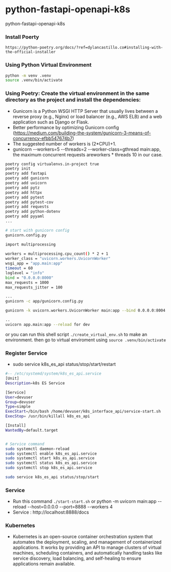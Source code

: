 # python-fastapi-openapi-k8s
python-fastapi-openapi-k8s


### Install Poerty
```
https://python-poetry.org/docs/?ref=dylancastillo.co#installing-with-the-official-installer
```


### Using Python Virtual Environment
```bash
python -m venv .venv
source .venv/bin/activate
```


### Using Poetry: Create the virtual environment in the same directory as the project and install the dependencies:
- Gunicorn is a Python WSGI HTTP Server that usually lives between a reverse proxy (e.g., Nginx) or load balancer (e.g., AWS ELB) and a web application such as Django or Flask.
- Better performance by optimizing Gunicorn config (https://medium.com/building-the-system/gunicorn-3-means-of-concurrency-efbb547674b7)
- The suggested number of workers is (2*CPU)+1.
- gunicorn --workers=5 --threads=2 --worker-class=gthread main:app, the maximum concurrent requests areworkers * threads 10 in our case.

```bash
poetry config virtualenvs.in-project true
poetry init
poetry add fastapi
poetry add gunicorn
poetry add uvicorn
poetry add pytz
poetry add httpx
poetry add pytest
poetry add pytest-cov
poetry add requests
poetry add python-dotenv
poetry add pyyaml
...

# start with gunicorn config
gunicorn.config.py

import multiprocessing
 
workers = multiprocessing.cpu_count() * 2 + 1
worker_class = "uvicorn.workers.UvicornWorker"
wsgi_app = "app.main:app"
timeout = 60
loglevel = "info"
bind = "0.0.0.0:8000"
max_requests = 1000
max_requests_jitter = 100

...
gunicorn -c app/gunicorn.config.py

gunicorn -k uvicorn.workers.UvicornWorker main:app --bind 0.0.0.0:8004 --workers 4

..
uvicorn app.main:app --reload for dev
```
or you can run this shell script `./create_virtual_env.sh` to make an environment. then go to virtual enviroment using `source .venv/bin/activate`


### Register Service
- sudo service k8s_es_api status/stop/start/restart
```bash
#-- /etc/systemd/system/k8s_es_api.service
[Unit]
Description=k8s ES Service

[Service]
User=devuser
Group=devuser
Type=simple
ExecStart=/bin/bash /home/devuser/k8s_interface_api/service-start.sh
ExecStop= /usr/bin/killall k8s_es_api

[Install]
WantedBy=default.target


# Service command
sudo systemctl daemon-reload 
sudo systemctl enable k8s_es_api.service
sudo systemctl start k8s_es_api.service 
sudo systemctl status k8s_es_api.service 
sudo systemctl stop k8s_es_api.service 

sudo service k8s_es_api status/stop/start
```


### Service
- Run this command `./start-start.sh` or python -m uvicorn main:app --reload --host=0.0.0.0 --port=8888 --workers 4
- Service : http://localhost:8888/docs


### Kubernetes
- Kubernetes is an open-source container orchestration system that automates the deployment, scaling, and management of containerized applications. It works by providing an API to manage clusters of virtual machines, scheduling containers, and automatically handling tasks like service discovery, load balancing, and self-healing to ensure applications remain available. 